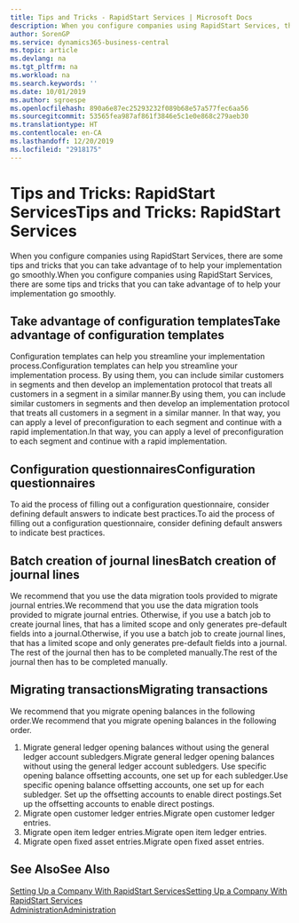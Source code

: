 ```yaml
---
title: Tips and Tricks - RapidStart Services | Microsoft Docs
description: When you configure companies using RapidStart Services, there are some tips and tricks that you can take advantage of to help your implementation go smoothly.
author: SorenGP
ms.service: dynamics365-business-central
ms.topic: article
ms.devlang: na
ms.tgt_pltfrm: na
ms.workload: na
ms.search.keywords: ''
ms.date: 10/01/2019
ms.author: sgroespe
ms.openlocfilehash: 890a6e87ec25293232f089b68e57a577fec6aa56
ms.sourcegitcommit: 53565fea987af861f3846e5c1e0e868c279aeb30
ms.translationtype: HT
ms.contentlocale: en-CA
ms.lasthandoff: 12/20/2019
ms.locfileid: "2918175"
---
```

# <a name="tips-and-tricks-rapidstart-services"></a><span data-ttu-id="145f4-103">Tips and Tricks: RapidStart Services</span><span class="sxs-lookup"><span data-stu-id="145f4-103">Tips and Tricks: RapidStart Services</span></span>
<span data-ttu-id="145f4-104">When you configure companies using RapidStart Services, there are some tips and tricks that you can take advantage of to help your implementation go smoothly.</span><span class="sxs-lookup"><span data-stu-id="145f4-104">When you configure companies using RapidStart Services, there are some tips and tricks that you can take advantage of to help your implementation go smoothly.</span></span>  

## <a name="take-advantage-of-configuration-templates"></a><span data-ttu-id="145f4-105">Take advantage of configuration templates</span><span class="sxs-lookup"><span data-stu-id="145f4-105">Take advantage of configuration templates</span></span>  
<span data-ttu-id="145f4-106">Configuration templates can help you streamline your implementation process.</span><span class="sxs-lookup"><span data-stu-id="145f4-106">Configuration templates can help you streamline your implementation process.</span></span> <span data-ttu-id="145f4-107">By using them, you can include similar customers in segments and then develop an implementation protocol that treats all customers in a segment in a similar manner.</span><span class="sxs-lookup"><span data-stu-id="145f4-107">By using them, you can include similar customers in segments and then develop an implementation protocol that treats all customers in a segment in a similar manner.</span></span> <span data-ttu-id="145f4-108">In that way, you can apply a level of preconfiguration to each segment and continue with a rapid implementation.</span><span class="sxs-lookup"><span data-stu-id="145f4-108">In that way, you can apply a level of preconfiguration to each segment and continue with a rapid implementation.</span></span>  

## <a name="configuration-questionnaires"></a><span data-ttu-id="145f4-109">Configuration questionnaires</span><span class="sxs-lookup"><span data-stu-id="145f4-109">Configuration questionnaires</span></span>  
<span data-ttu-id="145f4-110">To aid the process of filling out a configuration questionnaire, consider defining default answers to indicate best practices.</span><span class="sxs-lookup"><span data-stu-id="145f4-110">To aid the process of filling out a configuration questionnaire, consider defining default answers to indicate best practices.</span></span>  

## <a name="batch-creation-of-journal-lines"></a><span data-ttu-id="145f4-111">Batch creation of journal lines</span><span class="sxs-lookup"><span data-stu-id="145f4-111">Batch creation of journal lines</span></span>  
<span data-ttu-id="145f4-112">We recommend that you use the data migration tools provided to migrate journal entries.</span><span class="sxs-lookup"><span data-stu-id="145f4-112">We recommend that you use the data migration tools provided to migrate journal entries.</span></span> <span data-ttu-id="145f4-113">Otherwise, if you use a batch job to create journal lines, that has a limited scope and only generates pre-default fields into a journal.</span><span class="sxs-lookup"><span data-stu-id="145f4-113">Otherwise, if you use a batch job to create journal lines, that has a limited scope and only generates pre-default fields into a journal.</span></span> <span data-ttu-id="145f4-114">The rest of the journal then has to be completed manually.</span><span class="sxs-lookup"><span data-stu-id="145f4-114">The rest of the journal then has to be completed manually.</span></span>  

## <a name="migrating-transactions"></a><span data-ttu-id="145f4-115">Migrating transactions</span><span class="sxs-lookup"><span data-stu-id="145f4-115">Migrating transactions</span></span>  
<span data-ttu-id="145f4-116">We recommend that you migrate opening balances in the following order.</span><span class="sxs-lookup"><span data-stu-id="145f4-116">We recommend that you migrate opening balances in the following order.</span></span> <!--Be aware that you cannot insert ledger entries directly. Instead you must use journals to post the journal lines--> 

1.  <span data-ttu-id="145f4-117">Migrate general ledger opening balances without using the general ledger account subledgers.</span><span class="sxs-lookup"><span data-stu-id="145f4-117">Migrate general ledger opening balances without using the general ledger account subledgers.</span></span> <span data-ttu-id="145f4-118">Use specific opening balance offsetting accounts, one set up for each subledger.</span><span class="sxs-lookup"><span data-stu-id="145f4-118">Use specific opening balance offsetting accounts, one set up for each subledger.</span></span> <span data-ttu-id="145f4-119">Set up the offsetting accounts to enable direct postings.</span><span class="sxs-lookup"><span data-stu-id="145f4-119">Set up the offsetting accounts to enable direct postings.</span></span>  
2.  <span data-ttu-id="145f4-120">Migrate open customer ledger entries.</span><span class="sxs-lookup"><span data-stu-id="145f4-120">Migrate open customer ledger entries.</span></span>  <!--work on these-->
3.  <span data-ttu-id="145f4-121">Migrate open item ledger entries.</span><span class="sxs-lookup"><span data-stu-id="145f4-121">Migrate open item ledger entries.</span></span>  
4.  <span data-ttu-id="145f4-122">Migrate open fixed asset entries.</span><span class="sxs-lookup"><span data-stu-id="145f4-122">Migrate open fixed asset entries.</span></span>  

## <a name="see-also"></a><span data-ttu-id="145f4-123">See Also</span><span class="sxs-lookup"><span data-stu-id="145f4-123">See Also</span></span>  
[<span data-ttu-id="145f4-124">Setting Up a Company With RapidStart Services</span><span class="sxs-lookup"><span data-stu-id="145f4-124">Setting Up a Company With RapidStart Services</span></span>](admin-set-up-a-company-with-rapidstart.md)  
[<span data-ttu-id="145f4-125">Administration</span><span class="sxs-lookup"><span data-stu-id="145f4-125">Administration</span></span>](admin-setup-and-administration.md)
